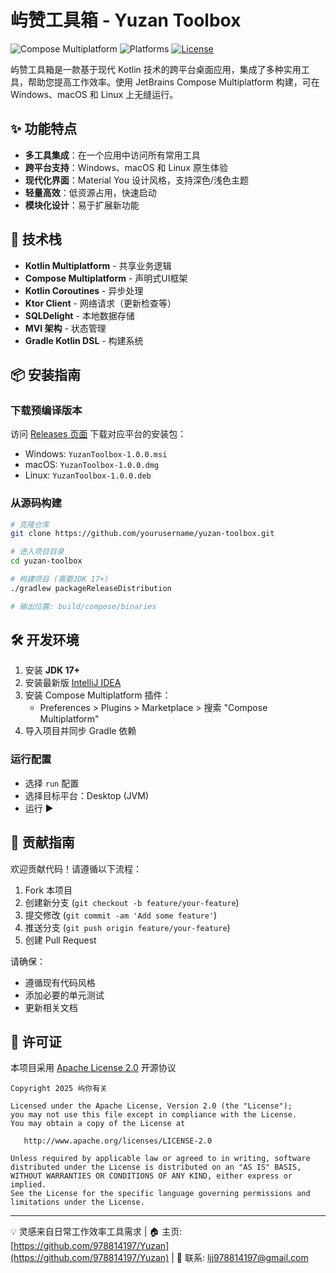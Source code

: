 # 屿赞工具箱 - Yuzan Toolbox

![Compose Multiplatform](https://img.shields.io/badge/Compose%20Multiplatform-1.8.2-blue)
![Platforms](https://img.shields.io/badge/Platforms-Windows%20%7C%20macOS%20%7C%20Linux-green)
[![License](https://img.shields.io/badge/License-Apache%202.0-orange)](LICENSE)

屿赞工具箱是一款基于现代 Kotlin 技术的跨平台桌面应用，集成了多种实用工具，帮助您提高工作效率。使用 JetBrains Compose Multiplatform 构建，可在 Windows、macOS 和 Linux 上无缝运行。

## ✨ 功能特点

- **多工具集成**：在一个应用中访问所有常用工具
- **跨平台支持**：Windows、macOS 和 Linux 原生体验
- **现代化界面**：Material You 设计风格，支持深色/浅色主题
- **轻量高效**：低资源占用，快速启动
- **模块化设计**：易于扩展新功能

## 🚀 技术栈

- **Kotlin Multiplatform** - 共享业务逻辑
- **Compose Multiplatform** - 声明式UI框架
- **Kotlin Coroutines** - 异步处理
- **Ktor Client** - 网络请求（更新检查等）
- **SQLDelight** - 本地数据存储
- **MVI 架构** - 状态管理
- **Gradle Kotlin DSL** - 构建系统

## 📦 安装指南

### 下载预编译版本
访问 [Releases 页面](https://github.com/yourusername/yuzan-toolbox/releases) 下载对应平台的安装包：
- Windows: `YuzanToolbox-1.0.0.msi`
- macOS: `YuzanToolbox-1.0.0.dmg`
- Linux: `YuzanToolbox-1.0.0.deb`

### 从源码构建
```bash
# 克隆仓库
git clone https://github.com/yourusername/yuzan-toolbox.git

# 进入项目目录
cd yuzan-toolbox

# 构建项目 (需要JDK 17+)
./gradlew packageReleaseDistribution

# 输出位置: build/compose/binaries
```

## 🛠️ 开发环境

1. 安装 **JDK 17+**
2. 安装最新版 [IntelliJ IDEA](https://www.jetbrains.com/idea/)
3. 安装 Compose Multiplatform 插件：
    - Preferences > Plugins > Marketplace > 搜索 "Compose Multiplatform"
4. 导入项目并同步 Gradle 依赖

### 运行配置
- 选择 `run` 配置
- 选择目标平台：Desktop (JVM)
- 运行 ▶️

## 🤝 贡献指南

欢迎贡献代码！请遵循以下流程：
1. Fork 本项目
2. 创建新分支 (`git checkout -b feature/your-feature`)
3. 提交修改 (`git commit -am 'Add some feature'`)
4. 推送分支 (`git push origin feature/your-feature`)
5. 创建 Pull Request

请确保：
- 遵循现有代码风格
- 添加必要的单元测试
- 更新相关文档

## 📄 许可证

本项目采用 [Apache License 2.0](LICENSE) 开源协议

```
Copyright 2025 屿你有关

Licensed under the Apache License, Version 2.0 (the "License");
you may not use this file except in compliance with the License.
You may obtain a copy of the License at

   http://www.apache.org/licenses/LICENSE-2.0

Unless required by applicable law or agreed to in writing, software
distributed under the License is distributed on an "AS IS" BASIS,
WITHOUT WARRANTIES OR CONDITIONS OF ANY KIND, either express or implied.
See the License for the specific language governing permissions and
limitations under the License.
```

---
💡 灵感来自日常工作效率工具需求 | 🏠 主页: [https://github.com/978814197/Yuzan](https://github.com/978814197/Yuzan) | 📧 联系: ljj978814197@gmail.com